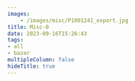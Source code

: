 ```yaml
---
images:
    - /images/misc/P1001241_export.jpg
title: Misc-0
date: 2023-09-16T15:26:43
tags:
- all
- bazar
multipleColumn: false
hideTitle: true
---
```

